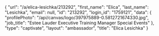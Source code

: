{
    "url": "\/a\/elica-lesichka\/213292",
    "first_name": "Elica",
    "last_name": "Lesichka",
    "email": null,
    "id": "213292",
    "login_id": "1759121",
    "data": {
        "profilePhoto": "\/api\/canvas\/logo\/397975889-0.5812721674330.jpg",
        "job_title": "Estee Lauder Executive Training Manager Special Events"
    },
    "type": "captivate",
    "layout": "ambassador",
    "title": "Elica Lesichka"
}